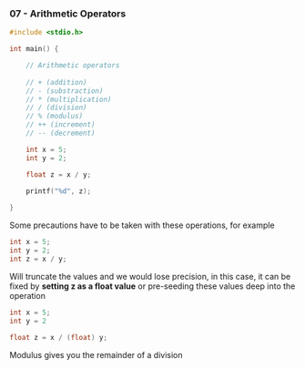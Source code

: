 ### 07 - Arithmetic Operators

```c
#include <stdio.h>

int main() {

	// Arithmetic operators
 
 	// + (addition)
  	// - (substraction)
   	// * (multiplication)
    // / (division)
    // % (modulus)
    // ++ (increment)
    // -- (decrement)

    int x = 5;
    int y = 2;

	float z = x / y;

    printf("%d", z);
    
}
```

Some precautions have to be taken with these operations, for example

```c
int x = 5;
int y = 2; 
int z = x / y;
```

Will truncate the values and we would lose precision, in this case, it can be fixed by **setting z as a float value** or pre-seeding these values deep into the operation

```c
int x = 5;
int y = 2
 
float z = x / (float) y;
```

Modulus gives you the remainder of a division
